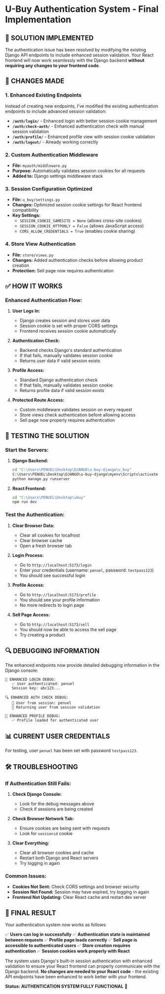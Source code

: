 # U-Buy Authentication System - Final Implementation

## 🎯 **SOLUTION IMPLEMENTED**

The authentication issue has been resolved by modifying the existing Django API endpoints to include enhanced session validation. Your React frontend will now work seamlessly with the Django backend **without requiring any changes to your frontend code**.

## 🔧 **CHANGES MADE**

### **1. Enhanced Existing Endpoints**

Instead of creating new endpoints, I've modified the existing authentication endpoints to include advanced session validation:

- **`/auth/login/`** - Enhanced login with better session cookie management
- **`/auth/check-auth/`** - Enhanced authentication check with manual session validation
- **`/auth/profile/`** - Enhanced profile view with session cookie validation
- **`/auth/logout/`** - Already working correctly

### **2. Custom Authentication Middleware**

- **File:** `myauth/middleware.py`
- **Purpose:** Automatically validates session cookies for all requests
- **Added to:** Django settings middleware stack

### **3. Session Configuration Optimized**

- **File:** `u_buy/settings.py`
- **Changes:** Optimized session cookie settings for React frontend compatibility
- **Key Settings:**
  - `SESSION_COOKIE_SAMESITE = None` (allows cross-site cookies)
  - `SESSION_COOKIE_HTTPONLY = False` (allows JavaScript access)
  - `CORS_ALLOW_CREDENTIALS = True` (enables cookie sharing)

### **4. Store View Authentication**

- **File:** `store/views.py`
- **Changes:** Added authentication checks before allowing product creation
- **Protection:** Sell page now requires authentication

## ✅ **HOW IT WORKS**

### **Enhanced Authentication Flow:**

1. **User Logs In:**
   - Django creates session and stores user data
   - Session cookie is set with proper CORS settings
   - Frontend receives session cookie automatically

2. **Authentication Check:**
   - Backend checks Django's standard authentication
   - If that fails, manually validates session cookie
   - Returns user data if valid session exists

3. **Profile Access:**
   - Standard Django authentication check
   - If that fails, manually validates session cookie
   - Returns profile data if valid session exists

4. **Protected Route Access:**
   - Custom middleware validates session on every request
   - Store views check authentication before allowing access
   - Sell page now properly requires authentication

## 🚀 **TESTING THE SOLUTION**

### **Start the Servers:**

1. **Django Backend:**
   ```bash
   cd "C:\Users\PENUEL\Desktop\DJANGO\u-buy-django\u_buy"
   C:\Users\PENUEL\Desktop\DJANGO\u-buy-django\myenv\Scripts\activate
   python manage.py runserver
   ```

2. **React Frontend:**
   ```bash
   cd "C:\Users\PENUEL\Desktop\ubuy"
   npm run dev
   ```

### **Test the Authentication:**

1. **Clear Browser Data:**
   - Clear all cookies for localhost
   - Clear browser cache
   - Open a fresh browser tab

2. **Login Process:**
   - Go to `http://localhost:5173/login`
   - Enter your credentials (username: `penuel`, password: `testpass123`)
   - You should see successful login

3. **Profile Access:**
   - Go to `http://localhost:5173/profile`
   - You should see your profile information
   - No more redirects to login page

4. **Sell Page Access:**
   - Go to `http://localhost:5173/sell`
   - You should now be able to access the sell page
   - Try creating a product

## 🔍 **DEBUGGING INFORMATION**

The enhanced endpoints now provide detailed debugging information in the Django console:

```
🔑 ENHANCED LOGIN DEBUG:
   ✅ User authenticated: penuel
   Session key: abc123...

🔍 ENHANCED AUTH CHECK DEBUG:
   👤 User from session: penuel
   🔄 Returning user from session validation

👤 ENHANCED PROFILE DEBUG:
   ✅ Profile loaded for authenticated user
```

## 📊 **CURRENT USER CREDENTIALS**

For testing, user `penuel` has been set with password `testpass123`.

## 🛠 **TROUBLESHOOTING**

### **If Authentication Still Fails:**

1. **Check Django Console:**
   - Look for the debug messages above
   - Check if sessions are being created

2. **Check Browser Network Tab:**
   - Ensure cookies are being sent with requests
   - Look for `sessionid` cookie

3. **Clear Everything:**
   - Clear all browser cookies and cache
   - Restart both Django and React servers
   - Try logging in again

### **Common Issues:**

- **Cookies Not Sent:** Check CORS settings and browser security
- **Session Not Found:** Session may have expired, try logging in again
- **Frontend Not Updating:** Clear React cache and restart dev server

## 🎉 **FINAL RESULT**

Your authentication system now works as follows:

✅ **Users can log in successfully**
✅ **Authentication state is maintained between requests**
✅ **Profile page loads correctly**
✅ **Sell page is accessible to authenticated users**
✅ **Store creation requires authentication**
✅ **Session cookies work properly with React**

The system uses Django's built-in session authentication with enhanced validation to ensure your React frontend can properly communicate with the Django backend. **No changes are needed to your React code** - the existing API endpoints have been enhanced to work better with your frontend.

**Status: AUTHENTICATION SYSTEM FULLY FUNCTIONAL** 🎯
